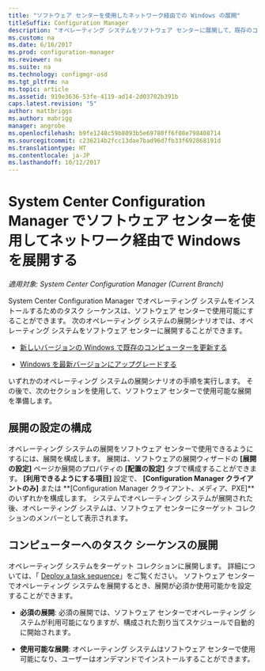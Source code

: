 ```yaml
---
title: "ソフトウェア センターを使用したネットワーク経由での Windows の展開"
titleSuffix: Configuration Manager
description: "オペレーティング システムをソフトウェア センターに展開して、既存のコンピューターを新しいバージョンの Windows に更新したり、Windows を最新バージョンにアップグレードしたりできます。"
ms.custom: na
ms.date: 6/16/2017
ms.prod: configuration-manager
ms.reviewer: na
ms.suite: na
ms.technology: configmgr-osd
ms.tgt_pltfrm: na
ms.topic: article
ms.assetid: 919e3636-53fe-4119-ad14-2d03702b391b
caps.latest.revision: "5"
author: mattbriggs
ms.author: mabrigg
manager: angrobe
ms.openlocfilehash: b9fe1248c59b8093b5e69780ff6f08e798408714
ms.sourcegitcommit: c236214b2fcc13dae7bad96d7fb33f692868191d
ms.translationtype: HT
ms.contentlocale: ja-JP
ms.lasthandoff: 10/12/2017
---
```

# <a name="use-software-center-to-deploy-windows-over-the-network-with-system-center-configuration-manager"></a>System Center Configuration Manager でソフトウェア センターを使用してネットワーク経由で Windows を展開する

*適用対象: System Center Configuration Manager (Current Branch)*

System Center Configuration Manager でオペレーティング システムをインストールするためのタスク シーケンスは、ソフトウェア センターで使用可能にすることができます。 次のオペレーティング システムの展開シナリオでは、オペレーティング システムをソフトウェア センターに展開することができます。

-   [新しいバージョンの Windows で既存のコンピューターを更新する](refresh-an-existing-computer-with-a-new-version-of-windows.md)

-   [Windows を最新バージョンにアップグレードする](upgrade-windows-to-the-latest-version.md)

いずれかのオペレーティング システムの展開シナリオの手順を実行します。 その後で、次のセクションを使用して、ソフトウェア センターで使用可能な展開を準備します。

## <a name="configure-deployment-settings"></a>展開の設定の構成  
オペレーティング システムの展開をソフトウェア センターで使用できるようにするには、展開を構成します。 展開は、ソフトウェアの展開ウィザードの **[展開の設定]** ページか展開のプロパティの **[配置の設定]** タブで構成することができます。 **[利用できるようにする項目]** 設定で、 **[Configuration Manager クライアントのみ]** または **[Configuration Manager クライアント、メディア、PXE]**のいずれかを構成します。 システムでオペレーティング システムが展開された後、オペレーティング システムは、ソフトウェア センターにターゲット コレクションのメンバーとして表示されます。

##  <a name="BKMK_Deploy"></a> コンピューターへのタスク シーケンスの展開  
オペレーティング システムをターゲット コレクションに展開します。 詳細については、「 [Deploy a task sequence](manage-task-sequences-to-automate-tasks.md#BKMK_DeployTS)」をご覧ください。 ソフトウェア センターでオペレーティング システムを展開するとき、展開が必須か使用可能かを設定することができます。

-   **必須の展開**: 必須の展開では、ソフトウェア センターでオペレーティング システムが利用可能になりますが、構成された割り当てスケジュールで自動的に開始されます。

-   **使用可能な展開**: オペレーティング システムはソフトウェア センターで使用可能になり、ユーザーはオンデマンドでインストールすることができます。

